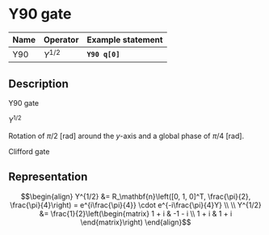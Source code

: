 # Y90 gate

| Name | Operator  | Example statement |
|------|-----------|-------------------|
| Y90  | $Y^{1/2}$ | **`Y90 q[0]`**    |

## Description

Y90 gate

$Y^{1/2}$

Rotation of $\pi/2$ [rad] around the _y_-axis and a global phase of $\pi/4$ [rad].

Clifford gate

## Representation

$$\begin{align}
Y^{1/2} &= R_\mathbf{n}\left([0, 1, 0]^T, \frac{\pi}{2}, \frac{\pi}{4}\right) = e^{i\frac{\pi}{4}} \cdot e^{-i\frac{\pi}{4}Y} \\
\\
Y^{1/2} &= \frac{1}{2}\left(\begin{matrix}
1 + i & -1 - i \\
1 + i & 1 + i 
\end{matrix}\right)
\end{align}$$
